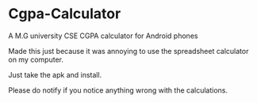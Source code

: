# Cgpa-Calculator
A M.G university CSE CGPA calculator for Android phones

Made this just because it was annoying to use the spreadsheet calculator on my computer.

Just take the apk and install.

Please do notify if you notice anything wrong with the calculations.
